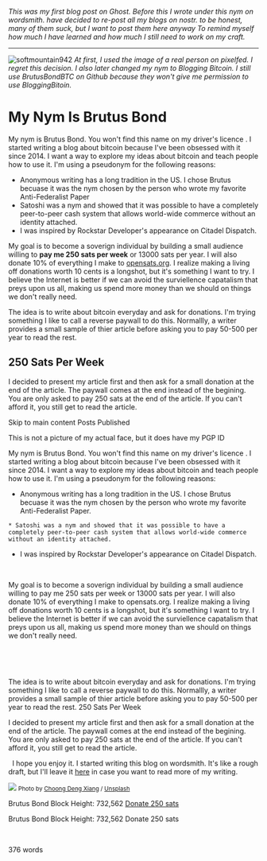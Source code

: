 
*This was my first blog post on Ghost. Before this I wrote under this nym on wordsmith. 
 have decided to re-post all my blogs on nostr.  to be honest, many of them suck, but I want to post them here anyway To remind myself how much I have learned and how much I still need to work on my craft.*


----
![softmountain942](https://paynym.is/PM8TJXVwNbJb8MGphGbijWucP3fw9mkDZ9BQT3pGkCsdFK21cR6v5xKrart2oBsqDMkxtqMGgkoTgn1NAczLznUeTwa4BG2rs1zZDfEtKin7WuBcdvcK/avatar)
*At first, I used the image of a real person on pixelfed. I regret this decision. I also later changed my nym to Blogging Bitcoin. I still use BrutusBondBTC on Github because they won't give me permission to use BloggingBitoin.*

# My Nym Is Brutus Bond


My nym is Brutus Bond. You won't find this name on my driver's licence . I started writing a blog about bitcoin because I've been obsessed with it since 2014.  I want a way to explore my ideas about bitcoin and teach people how to use it. I'm using a pseudonym for the following reasons:


- Anonymous writing has a long tradition in the US. I chose Brutus becuase it was the nym chosen by the person who wrote my favorite Anti-Federalist Paper
- Satoshi was a nym and showed that it was possible to have a completely peer-to-peer cash system that allows world-wide commerce without an identity attached.
- I was inspired by Rockstar Developer's appearance on Citadel Dispatch. 

My goal is to become a soverign individual by building a small audience willing to **pay me 250 sats per week** or 13000 sats per year.  I will also donate 10% of everything I make to [opensats.org](http://opensats.org). I realize making a living off donations worth 10 cents is a longshot, but it's something I want to try. I believe the Internet is better if we can avoid the surviellence capatalism that preys upon us all, making us spend more money than we should on things we don't really need.

The idea is to write about bitcoin everyday and ask for donations. I'm trying something I like to call a reverse paywall to do this.  Normallly, a writer provides a small sample of thier article before asking you to pay 50-500 per year to read the rest.

## **250 Sats Per Week**

I decided to present my article first and then ask for a small donation at the end of the article. The paywall comes at the end instead of the begining. You are only asked to pay 250 sats at the end of the article. If you can't afford it, you still get to read the article.


Skip to main content
Posts
Published

This is not a picture of my actual face, but it does have my PGP ID


My nym is Brutus Bond. You won't find this name on my driver's licence . I started writing a blog about bitcoin because I've been obsessed with it since 2014.  I want a way to explore my ideas about bitcoin and teach people how to use it. I'm using a pseudonym for the following reasons:
‌

   * Anonymous writing has a long tradition in the US. I chose Brutus becuase it was the nym chosen by the person who wrote my favorite Anti-Federalist Paper.
   
    * Satoshi was a nym and showed that it was possible to have a completely peer-to-peer cash system that allows world-wide commerce without an identity attached.
		
   * I  was inspired by Rockstar Developer's appearance on Citadel Dispatch.

‌
‌

My goal is to become a soverign individual by building a small audience willing to pay me 250 sats per week or 13000 sats per year. I will also donate 10% of everything I make to opensats.org. I realize making a living  off donations worth 10 cents is a longshot, but it's something I want to try. I believe the Internet is better if we can avoid the surviellence capatalism that preys upon us all, making us spend more money than we should on things we don't really need.

‌


‌

The idea is to write about bitcoin everyday and ask for donations. I'm trying something I like to call a reverse paywall to do this. Normallly, a writer provides a small sample of thier article before asking you to pay 50-500 per year to read the rest.
250 Sats Per Week

I decided to present my article first and then ask for a small donation at the end of the article. The paywall comes at the end instead of the begining. You are only asked to pay 250 sats at the end of the article. If you can't afford it, you still get to read the article.

‌
‌
 I hope you enjoy it.  I started writing this blog on wordsmith. It's like a rough draft, but I'll leave it [here](http://https://wordsmith.social/brutusbond/) in case you want to read more of my writing.


![](https://images.unsplash.com/photo-1639843885527-43b098a9661a?crop=entropy&cs=tinysrgb&fit=max&fm=jpg&ixid=MnwxMTc3M3wwfDF8c2VhcmNofDQyfHxiaXRjb2lufGVufDB8fHx8MTY1MDM3OTkzMg&ixlib=rb-1.2.1&q=80&w=2000)
<small>Photo by <a href="https://unsplash.com/@dengxiangs?utm_source=ghost&utm_medium=referral&utm_campaign=api-credit">Choong Deng Xiang</a> / <a href="https://unsplash.com/?utm_source=ghost&utm_medium=referral&utm_campaign=api-credit">Unsplash</a></small>


‌Brutus Bond
Block Height: 732,562
[Donate 250 sats](http://https://legacy.lnpay.co/to/6087d)
‌

Brutus Bond
Block Height: 732,562
Donate 250 sats

‌


376 words
